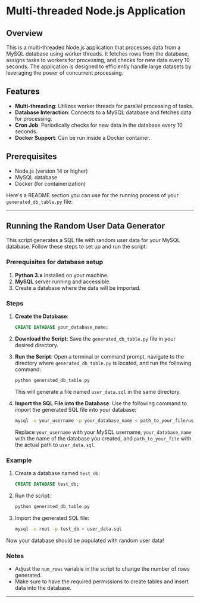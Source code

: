 # Multi-threaded Node.js Application

## Overview

This is a multi-threaded Node.js application that processes data from a MySQL database using worker threads. It fetches rows from the database, assigns tasks to workers for processing, and checks for new data every 10 seconds. The application is designed to efficiently handle large datasets by leveraging the power of concurrent processing.

## Features

- **Multi-threading**: Utilizes worker threads for parallel processing of tasks.
- **Database Interaction**: Connects to a MySQL database and fetches data for processing.
- **Cron Job**: Periodically checks for new data in the database every 10 seconds.
- **Docker Support**: Can be run inside a Docker container.

## Prerequisites

- Node.js (version 14 or higher)
- MySQL database
- Docker (for containerization)


Here's a README section you can use for the running process of your `generated_db_table.py` file:

---

## Running the Random User Data Generator

This script generates a SQL file with random user data for your MySQL database. Follow these steps to set up and run the script:

### Prerequisites for database setup

1. **Python 3.x** installed on your machine.
2. **MySQL** server running and accessible.
3. Create a database where the data will be imported.

### Steps

1. **Create the Database**:
   ```sql
   CREATE DATABASE your_database_name;
   ```

2. **Download the Script**:
   Save the `generated_db_table.py` file in your desired directory.

3. **Run the Script**:
   Open a terminal or command prompt, navigate to the directory where `generated_db_table.py` is located, and run the following command:
   ```bash
   python generated_db_table.py
   ```

   This will generate a file named `user_data.sql` in the same directory.

4. **Import the SQL File into the Database**:
   Use the following command to import the generated SQL file into your database:
   ```bash
   mysql -u your_username -p your_database_name < path_to_your_file/user_data.sql
   ```

   Replace `your_username` with your MySQL username, `your_database_name` with the name of the database you created, and `path_to_your_file` with the actual path to `user_data.sql`.

### Example

1. Create a database named `test_db`:
   ```sql
   CREATE DATABASE test_db;
   ```

2. Run the script:
   ```bash
   python generated_db_table.py
   ```

3. Import the generated SQL file:
   ```bash
   mysql -u root -p test_db < user_data.sql
   ```

Now your database should be populated with random user data!

### Notes
- Adjust the `num_rows` variable in the script to change the number of rows generated.
- Make sure to have the required permissions to create tables and insert data into the database.

---